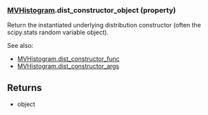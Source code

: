 ### [MVHistogram](MVHistogram.md).dist_constructor_object (property)




Return the instantiated underlying distribution constructor (often the
scipy.stats random variable object).

See also:

* [MVHistogram.dist_constructor_func](MVHistogram.dist_constructor_func.md)
* [MVHistogram.dist_constructor_args](MVHistogram.dist_constructor_args.md)

Returns
-------
* object

